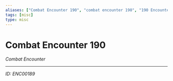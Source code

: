 ```yaml
---
aliases: ["Combat Encounter 190", "combat encounter 190", "190 Encounter Combat"]
tags: [misc]
type: misc
---
```


# Combat Encounter 190

*Combat Encounter*

---
*ID: ENC00189*